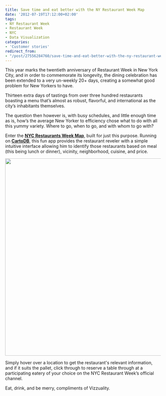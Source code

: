 ```yaml
---
title: Save time and eat better with the NY Restaurant Week Map
date: '2012-07-19T17:12:00+02:00'
tags:
- NY Restaurant Week
- Restaurant Week
- NYC
- Data Visualization
categories:
- 'Customer stories'
redirect_from:
- "/post/27556284760/save-time-and-eat-better-with-the-ny-restaurant-week/"
---
```


This year marks the twentieth anniversary of Restaurant Week in New York City, and in order to commemorate its longevity, the dining celebration has been extended to a very un-weekly 20+ days, creating a somewhat good problem for New Yorkers to have.

Thirteen extra days of tastings from over three hundred restaurants boasting a menu that’s almost as robust, flavorful, and international as the city’s inhabitants themselves.

The question then however is, with busy schedules, and little enough time as is, how’s the average New Yorker to efficiency chose what to do with all this yummy variety. Where to go, when to go, and with whom to go with?

Enter the **<a href="http://vizzuality.github.com/nyc_restaurants/">NYC Restaurants Week Map</a>**, built for just this purpose. Running on **<a href="http://www.cartodb.com">CartoDB</a>**, this fun app provides the restaurant reveler with a simple intuitive interface allowing him to identify those restaurants based on meal (this being lunch or dinner), vicinity, neighborhood, cuisine, and price.

<a href="http://vizzuality.github.com/nyc_restaurants/" title="NYC Restaurante Week Map"><img src="http://media.tumblr.com/tumblr_m7evx5Qk4p1qdoyvj.png" width="636"/></a>

Simply hover over a location to get the restaurant's relevant information, and if it suits the pallet, click through to reserve a table through at a participating eatery of your choice on the NYC Restaurant Week’s official channel.

Eat, drink, and be merry, compliments of Vizzuality. 
